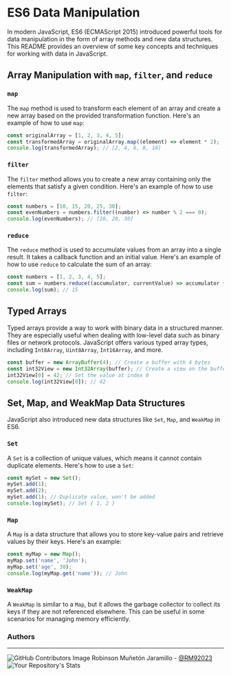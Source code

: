 # ES6 Data Manipulation

In modern JavaScript, ES6 (ECMAScript 2015) introduced powerful tools for data manipulation in the form of array methods and new data structures. This README provides an overview of some key concepts and techniques for working with data in JavaScript.

## Array Manipulation with `map`, `filter`, and `reduce`

### `map`

The `map` method is used to transform each element of an array and create a new array based on the provided transformation function. Here's an example of how to use `map`:

```javascript
const originalArray = [1, 2, 3, 4, 5];
const transformedArray = originalArray.map((element) => element * 2);
console.log(transformedArray); // [2, 4, 6, 8, 10]
```

### `filter`

The `filter` method allows you to create a new array containing only the elements that satisfy a given condition. Here's an example of how to use `filter`:

```javascript
const numbers = [10, 15, 20, 25, 30];
const evenNumbers = numbers.filter((number) => number % 2 === 0);
console.log(evenNumbers); // [10, 20, 30]
```

### `reduce`

The `reduce` method is used to accumulate values from an array into a single result. It takes a callback function and an initial value. Here's an example of how to use `reduce` to calculate the sum of an array:

```javascript
const numbers = [1, 2, 3, 4, 5];
const sum = numbers.reduce((accumulator, currentValue) => accumulator + currentValue, 0);
console.log(sum); // 15
```

## Typed Arrays

Typed arrays provide a way to work with binary data in a structured manner. They are especially useful when dealing with low-level data such as binary files or network protocols. JavaScript offers various typed array types, including `Int8Array`, `Uint8Array`, `Int16Array`, and more.

```javascript
const buffer = new ArrayBuffer(4); // Create a buffer with 4 bytes
const int32View = new Int32Array(buffer); // Create a view on the buffer as 32-bit integers
int32View[0] = 42; // Set the value at index 0
console.log(int32View[0]); // 42
```

## Set, Map, and WeakMap Data Structures

JavaScript also introduced new data structures like `Set`, `Map`, and `WeakMap` in ES6.

### `Set`

A `Set` is a collection of unique values, which means it cannot contain duplicate elements. Here's how to use a `Set`:

```javascript
const mySet = new Set();
mySet.add(1);
mySet.add(2);
mySet.add(1); // Duplicate value, won't be added
console.log(mySet); // Set { 1, 2 }
```

### `Map`

A `Map` is a data structure that allows you to store key-value pairs and retrieve values by their keys. Here's an example:

```javascript
const myMap = new Map();
myMap.set('name', 'John');
myMap.set('age', 30);
console.log(myMap.get('name')); // John
```

### `WeakMap`

A `WeakMap` is similar to a `Map`, but it allows the garbage collector to collect its keys if they are not referenced elsewhere. This can be useful in some scenarios for managing memory efficiently.



### **Authors**
--- 

![GitHub Contributors Image](https://contrib.rocks/image?repo=RM92023/holbertonschool-low_level_programming)
Robinson Muñetón Jaramillo - <a href="https://github.com/RM92023" target="_blank"> @RM92023</a> ![Your Repository's Stats](https://github-readme-stats.vercel.app/api?username=RM92023&show_icons=true)
